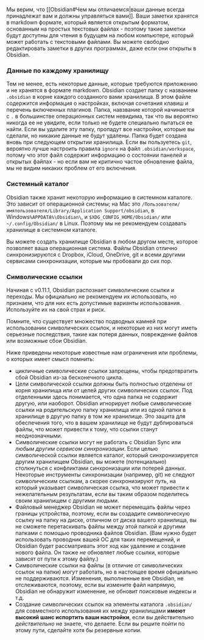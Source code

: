 Мы верим, что [[Obsidian#Чем мы отличаемся|ваши данные всегда принадлежат вам и должны управляться вами]]. Ваши заметки хранятся в markdown формате, который является открытым форматом, основанным на простых текстовых файлах - поэтому такие заметки будут доступны для чтения в будущем на любом компьютере, который может работать с текстовыми файлами. Вы можете свободно редактировать заметки в других программах, даже если они открыты в Obsidian.

### Данные по каждому хранилищу

Тем не менее, есть некоторые данные, которые требуются приложению и не хранятся в формате markdown. Obsidian создает папку с названием `.obsidian` в корне каждого созданного вами хранилища. В этом файле содержится информация о настройках, включая сочетания клавиш и перечень включенных плагинов. Папка, навзвание которой начинается с `.` в большинстве операционных систем невидима, так что вы вероятно никогда ее не увидите, если только не будете специально пытаться ее найти. Если вы удалите эту папку, пропадут все настройки, которые вы сделали, но никакие данные не будут удалены. Папка будет создана вновь при следующем открытии хранилища. Если вы пользуетесь `git`, вероятно лучше настроить правила `ignore` на файл `.obsidian/workspace`, потому что этот файл содержит информацию о состоянии панелей и открытых файлах - но если вам не критично частое обновление файла, мы не видим никаких проблем от его включения.

### Системный каталог

Obsidian также хранит некоторую информацию в системном каталоге. Это зависит от операционной системы; на Mac это `/Пользователи/имяпользователя/Library/Application Support/obsidian`, в Windows`%APPDATA%\Obsidian\`, и `$XDG_CONFIG_HOME/Obsidian/` или `~/.config/Obsidian/` в Linux. Поэтому мы не рекомендуем создавать хранилище в системном каталоге.

Вы можете создать хранилище Obsidian в любом другом месте, которое позволяет ваша операционная система. Файлы Obsidian отлично синхронизируются с Dropbox, iCloud, OneDrive, git и всеми другими сервисами синхронизации, которые мы пробовали до сих пор.

### Символические ссылки

Начиная с v0.11.1, Obsidian распознает символические ссылки и переходы. Мы официально не рекомендуем их использовать, но признаем, что для них есть допустимые варианты использования. Используйте их на свой страх и риск. 

Помните, что существует множество подводных камней при использовании символических ссылок, и некоторые из них могут иметь серьезные последствия, такие как потеря данных, повреждение файлов или возможные сбои Obsidian. 

Ниже приведены некоторые известные нам ограничения или проблемы, о которых имеет смысл помнить: 

- цикличные символические ссылки запрещены, чтобы предотвратить сбой Obsidian из-за бесконечного цикла. 
- Цели символической ссылки должны быть полностью отделены от корня хранилища или от целей других символических ссылок. Под отделенными здесь понимается, что одна папка не содержит другую, или наоборот. Obsidian игнорирует любые символические ссылки на родительскую папку хранилища или из одной папки в хранилище в другую папку в том же хранилище. Это защита для обеспечения того, что в вашем хранилище не будут дублироваться файлы, что может привести к тому, что ссылки станут неоднозначными. 
- Символические ссылки могут не работать с Obsidian Sync или _любым другим сервисом синхронизации_. Если целью символической ссылки является каталог, который синхронизируется другим хранилищем Obsidian, вы можете (потенциально) столкнуться с конфликтами синхронизации или потерей данных. Некоторые инструменты синхронизации (например, git) не следуют символическим ссылкам, а скорее синхронизируют _путь_, на который указывает символическая ссылка, что может привести к нежелательным результатам, если вы таким образом поделитесь своим хранилищем с другими людьми. 
- Файловый менеджер Obsidian не может перемещать файлы через границы устройства, поэтому, если вы создадите символическую ссылку на папку на диске, отличном от диска вашего хранилища, вы не сможете перетаскивать файлы между этой папкой и другими папками с помощью проводника файлов Obsidian. (Вам нужно будет использовать проводник вашей ОС для таких перемещений, и Obsidian будет рассматривать этот ход как удаление и создание нового файла. Он также _не_ обновляет любые ссылки, которые зависят от пути к этому файлу.) 
- Символические ссылки на файлы (в отличие от символических ссылок на папки) _могут_ работать, но в настоящее время официально не поддерживаются. Изменения, выполненные вне Obsidian, не отслеживаются, поэтому, если вы измените файл напрямую, Obsidian не обнаружит изменение, не обновит поисковые индексы и т.д. 
- Создание символических ссылок на элементы каталога `.obsidian/` для совместного использования их между хранилищами **имеют высокий шанс испортить ваши настройки**, если вы действительно _действительно_ не знаете, что делаете. Если вы решите пойти по этому пути, сделайте хотя бы резервные копии.
